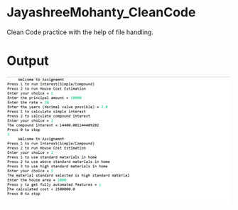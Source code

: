 # JayashreeMohanty_CleanCode
Clean Code practice with the help of file handling.

# Output
<img src="https://github.com/tae-jay/JayashreeMohanty_CleanCode/blob/master/output.PNG">
